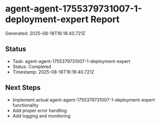 # agent-agent-1755379731007-1-deployment-expert Report

Generated: 2025-08-18T16:18:40.721Z

## Status
- Task: agent-agent-1755379731007-1-deployment-expert
- Status: Completed
- Timestamp: 2025-08-18T16:18:40.721Z

## Next Steps
- Implement actual agent-agent-1755379731007-1-deployment-expert functionality
- Add proper error handling
- Add logging and monitoring
